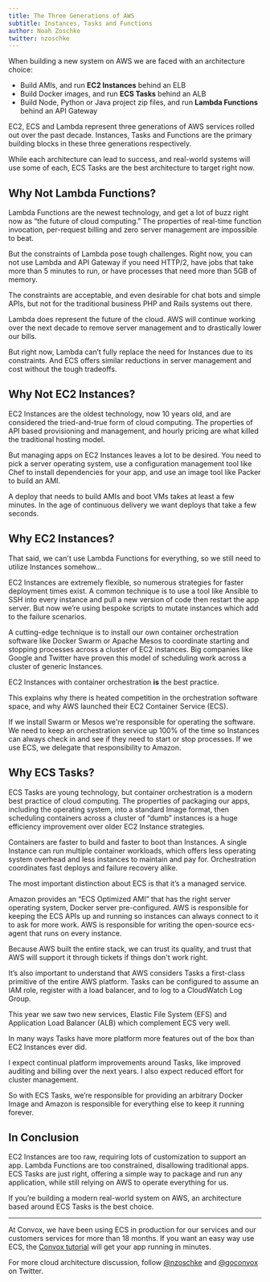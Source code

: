 ```yaml
---
title: The Three Generations of AWS
subtitle: Instances, Tasks and Functions
author: Noah Zoschke
twitter: nzoschke
---
```


When building a new system on AWS we are faced with an architecture choice:

* Build AMIs, and run **EC2 Instances** behind an ELB
* Build Docker images, and run **ECS Tasks** behind an ALB
* Build Node, Python or Java project zip files, and run **Lambda Functions** behind an API Gateway

EC2, ECS and Lambda represent three generations of AWS services rolled out over the past decade. Instances, Tasks and Functions are the primary building blocks in these three generations respectively.

While each architecture can lead to success, and real-world systems will use some of each, ECS Tasks are the best architecture to target right now.

<!--more-->

## Why Not Lambda Functions?

Lambda Functions are the newest technology, and get a lot of buzz right now as “the future of cloud computing.” The properties of real-time function invocation, per-request billing and zero server management are impossible to beat.

But the constraints of Lambda pose tough challenges. Right now, you can not use Lambda and API Gateway if you need HTTP/2, have jobs that take more than 5 minutes to run, or have processes that need more than 5GB of memory.

The constraints are acceptable, and even desirable for chat bots and simple APIs, but not for the traditional business PHP and Rails systems out there.

Lambda does represent the future of the cloud. AWS will continue working over the next decade to remove server management and to drastically lower our bills.

But right now, Lambda can’t fully replace the need for Instances due to its constraints. And ECS offers similar reductions in server management and cost without the tough tradeoffs.

## Why Not EC2 Instances?

EC2 Instances are the oldest technology, now 10 years old, and are considered the tried-and-true form of cloud computing. The properties of API based provisioning and management, and hourly pricing are what killed the traditional hosting model.

But managing apps on EC2 Instances leaves a lot to be desired. You need to pick a server operating system, use a configuration management tool like Chef to install dependencies for your app, and use an image tool like Packer to build an AMI.

A deploy that needs to build AMIs and boot VMs takes at least a few minutes. In the age of continuous delivery we want deploys that take a few seconds.

## Why EC2 Instances?

That said, we can't use Lambda Functions for everything, so we still need to utilize Instances somehow...

EC2 Instances are extremely flexible, so numerous strategies for faster deployment times exist. A common technique is to use a tool like Ansible to SSH into every instance and pull a new version of code then restart the app server. But now we’re using bespoke scripts to mutate instances which add to the failure scenarios.

A cutting-edge technique is to install our own container orchestration software like Docker Swarm or Apache Mesos to coordinate starting and stopping processes across a cluster of EC2 instances. Big companies like Google and Twitter have proven this model of scheduling work across a cluster of generic Instances.

EC2 Instances with container orchestration **is** the best practice. 

This explains why there is heated competition in the orchestration software space, and why AWS launched their EC2 Container Service (ECS).

If we install Swarm or Mesos we're responsible for operating the software. We need to keep an orchestration service up 100% of the time so Instances can always check in and see if they need to start or stop processes. If we use ECS, we delegate that responsibility to Amazon.


## Why ECS Tasks?

ECS Tasks are young technology, but container orchestration is a modern best practice of cloud computing. The properties of packaging our apps, including the operating system, into a standard Image format, then scheduling containers across a cluster of “dumb” instances is a huge efficiency improvement over older EC2 Instance strategies.

Containers are faster to build and faster to boot than Instances. A single Instance can run multiple container workloads, which offers less operating system overhead and less instances to maintain and pay for. Orchestration coordinates fast deploys and failure recovery alike.

The most important distinction about ECS is that it’s a managed service.

Amazon provides an “ECS Optimized AMI” that has the right server operating system, Docker server pre-configured. AWS is responsible for keeping the ECS APIs up and running so instances can always connect to it to ask for more work. AWS is responsible for writing the open-source ecs-agent that runs on every instance.

Because AWS built the entire stack, we can trust its quality, and trust that AWS will support it through tickets if things don't work right.

It’s also important to understand that AWS considers Tasks a first-class primitive of the entire AWS platform. Tasks can be configured to assume an IAM role, register with a load balancer, and to log to a CloudWatch Log Group.

This year we saw two new services, Elastic File System (EFS) and Application Load Balancer (ALB) which complement ECS very well.

In many ways Tasks have more platform more features out of the box than EC2 Instances ever did.

I expect continual platform improvements around Tasks, like improved auditing and billing over the next years. I also expect reduced effort for cluster management.

So with ECS Tasks, we’re responsible for providing an arbitrary Docker Image and Amazon is responsible for everything else to keep it running forever.

## In Conclusion

EC2 Instances are too raw, requiring lots of customization to support an app. Lambda Functions are too constrained, disallowing traditional apps. ECS Tasks are just right, offering a simple way to package and run any application, while still relying on AWS to operate everything for us.

If you’re building a modern real-world system on AWS, an architecture based around ECS Tasks is the best choice.

---

At Convox, we have been using ECS in production for our services and our customers services for more than 18 months. If you want an easy way use ECS, the [Convox tutorial](https://convox.com/docs/) will get your app running in minutes.

For more cloud architecture discussion, follow [@nzoschke](https://twitter.com/nzoschke) and [@goconvox](https://twitter.com/goconvox) on Twitter.
